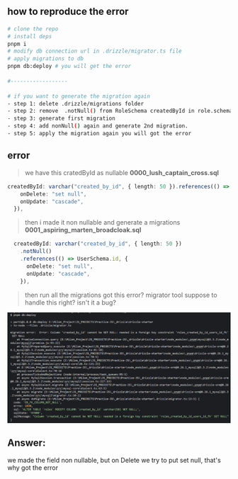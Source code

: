## how to reproduce the error

```bash
# clone the repo
# install deps
pnpm i
# modify db connection url in .drizzle/migrator.ts file
# apply migrations to db
pnpm db:deploy # you will get the error

#------------------

# if you want to generate the migration again
- step 1: delete .drizzle/migrations folder
- step 2: remove  .notNull() from RoleSchema createdById in role.schema.ts file
- step 3: generate first migration
- step 4: add nonNull() again and generate 2nd migration.
- step 5: apply the migration again you will got the error
```

## error

> we have this cratedById as nullable **0000_lush_captain_cross.sql**

```ts
createdById: varchar("created_by_id", { length: 50 }).references(() => UserSchema.id, {
    onDelete: "set null",
    onUpdate: "cascade",
  }),

```

> then i made it non nullable and generate a migrations **0001_aspiring_marten_broadcloak.sql**

```ts
  createdById: varchar("created_by_id", { length: 50 })
    .notNull()
    .references(() => UserSchema.id, {
      onDelete: "set null",
      onUpdate: "cascade",
    }),
```

> then run all the migrations got this error? migrator tool suppose to handle this right? isn't it a bug?

![error screenshot](error.png)

## Answer:

we made the field non nullable, but on Delete we try to put set null, that's why got the error
